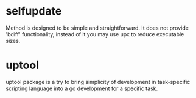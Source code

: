 selfupdate
==========

Method is designed to be simple and straightforward.
It does not provide 'bdiff' functionality, instead of it you may use upx to
reduce executable sizes.

uptool
======

uptool package is a try to bring simplicity of development in task-specific
scripting language into a go development for a specific task.
